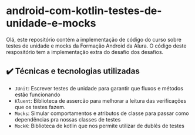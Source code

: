 # android-com-kotlin-testes-de-unidade-e-mocks

Olá, este repositório contém a implementação de código do curso sobre testes de unidade e mocks da Formação Android da Alura. O código deste respositório tem a implementação extra do desafio dos desafios.

## ✔️ Técnicas e tecnologias utilizadas

- `JUnit`: Escrever testes de unidade para garantir que fluxos e métodos estão funcionando
- `Kluent`: Biblioteca de assercão para melhorar a leitura das verificações que os testes fazem.
- `Mocks`: Simular comportamentos e atributos de classe para passar como dependências pra nossas classes de testes
- `MockK`: Biblioteca de kotlin que nos permite utilizar de dublês de testes
